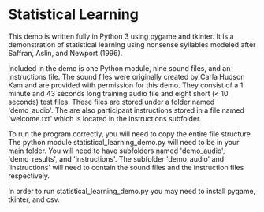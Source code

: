 # Statistical Learning
This demo is written fully in Python 3 using pygame and tkinter. It is a demonstration of statistical learning using nonsense syllables modeled after Saffran, Aslin, and Newport (1996). 

Included in the demo is one Python module, nine sound files, and an instructions file. The sound files were originally created by Carla Hudson Kam and are provided with permission for this demo. They consist of a 1 minute and 43 seconds long training audio file and eight short (< 10 seconds) test files. These files are stored under a folder named 'demo_audio'. The are also participant instructions stored in a file named 'welcome.txt' which is located in the instructions subfolder.

To run the program correctly, you will need to copy the entire file structure. The python module statistical_learning_demo.py will need to be in your main folder. You will need to have subfolders named 'demo_audio', 'demo_results', and 'instructions'. The subfolder 'demo_audio' and 'instructions' will need to contain the sound files and the instruction files respectively.

In order to run statistical_learning_demo.py you may need to install pygame, tkinter, and csv.
